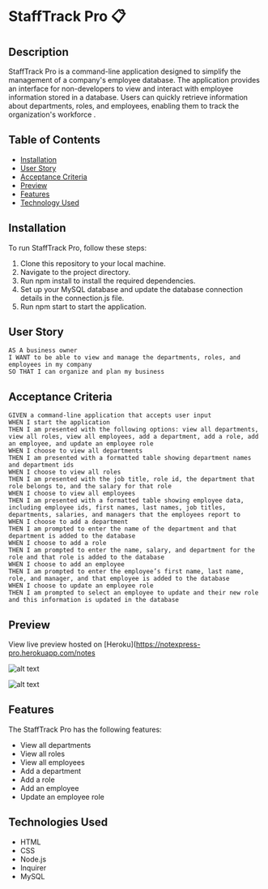 # StaffTrack Pro 📋

## Description

StaffTrack Pro is a command-line application designed to simplify the management of a company's employee database.  The application provides an interface for non-developers to view and interact with employee information stored in a database. Users can quickly retrieve information about departments, roles, and employees, enabling them to track the organization's workforce .

## Table of Contents

- [Installation](#installation)
- [User Story](#user-story)
- [Acceptance Criteria](#acceptance-criteria)
- [Preview](#preview)
- [Features](#features)
- [Technology Used](#technologies-used)


## Installation

To run StaffTrack Pro, follow these steps:
1. Clone this repository to your local machine.
2. Navigate to the project directory.
3. Run npm install to install the required dependencies.
4. Set up your MySQL database and update the database connection details in the connection.js file.
5. Run npm start to start the application.


## User Story

```
AS A business owner
I WANT to be able to view and manage the departments, roles, and employees in my company
SO THAT I can organize and plan my business
```

## Acceptance Criteria

```
GIVEN a command-line application that accepts user input
WHEN I start the application
THEN I am presented with the following options: view all departments, view all roles, view all employees, add a department, add a role, add an employee, and update an employee role
WHEN I choose to view all departments
THEN I am presented with a formatted table showing department names and department ids
WHEN I choose to view all roles
THEN I am presented with the job title, role id, the department that role belongs to, and the salary for that role
WHEN I choose to view all employees
THEN I am presented with a formatted table showing employee data, including employee ids, first names, last names, job titles, departments, salaries, and managers that the employees report to
WHEN I choose to add a department
THEN I am prompted to enter the name of the department and that department is added to the database
WHEN I choose to add a role
THEN I am prompted to enter the name, salary, and department for the role and that role is added to the database
WHEN I choose to add an employee
THEN I am prompted to enter the employee’s first name, last name, role, and manager, and that employee is added to the database
WHEN I choose to update an employee role
THEN I am prompted to select an employee to update and their new role and this information is updated in the database
```

## Preview

View live preview hosted on [Heroku](https://notexpress-pro.herokuapp.com/notes

![alt text](/media/readme-screenshot-1.png)

![alt text](/media/readme-screenshot-2.png)



## Features
The StaffTrack Pro has the following features:

- View all departments
- View all roles
- View all employees
- Add a department
- Add a role
- Add an employee
- Update an employee role


## Technologies Used
- HTML
- CSS
- Node.js
- Inquirer
- MySQL

